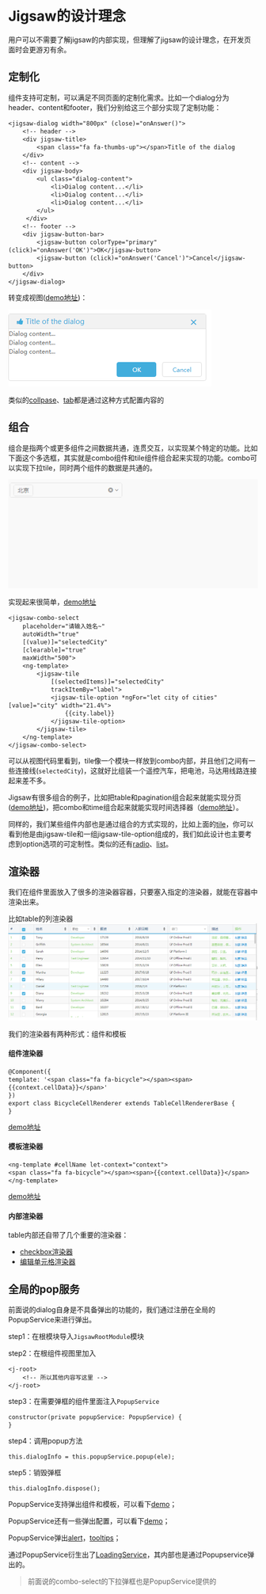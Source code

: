# Jigsaw的设计理念

用户可以不需要了解jigsaw的内部实现，但理解了jigsaw的设计理念，在开发页面时会更游刃有余。

## 定制化

组件支持可定制，可以满足不同页面的定制化需求。比如一个dialog分为header、content和footer，我们分别给这三个部分实现了定制功能：

    <jigsaw-dialog width="800px" (close)="onAnswer()">
    	<!-- header -->
    	<div jigsaw-title>
    		<span class="fa fa-thumbs-up"></span>Title of the dialog
    	</div>
    	<!-- content -->
    	<div jigsaw-body>
    		<ul class="dialog-content">
    			<li>Dialog content...</li>
    			<li>Dialog content...</li>
    			<li>Dialog content...</li>
    		</ul>
   		 </div>
    	<!-- footer -->
    	<div jigsaw-button-bar>
    		<jigsaw-button colorType="primary" (click)="onAnswer('OK')">OK</jigsaw-button>
    		<jigsaw-button (click)="onAnswer('Cancel')">Cancel</jigsaw-button>
    	</div>
    </jigsaw-dialog>

转变成视图([demo地址](http://rdk.zte.com.cn/components/combo-select/demo#auto-width))：

![dialog](dialog.png "dialog")


类似的[collpase](http://rdk.zte.com.cn/components/collapse/demo)、[tab](http://rdk.zte.com.cn/components/tab/demo)都是通过这种方式配置内容的

## 组合

组合是指两个或更多组件之间数据共通，连贯交互，以实现某个特定的功能。比如下面这个多选框，其实就是combo组件和tile组件组合起来实现的功能。combo可以实现下拉tile，同时两个组件的数据是共通的。

![combo](combo.gif "combo")

实现起来很简单，[demo地址](http://rdk.zte.com.cn/components/combo-select/demo#auto-width)

    <jigsaw-combo-select
    	placeholder="请输入姓名~"
    	autoWidth="true"
    	[(value)]="selectedCity"
    	[clearable]="true"
    	maxWidth="500">
    	<ng-template>
    		<jigsaw-tile
    			[(selectedItems)]="selectedCity"
    			trackItemBy="label">
    			<jigsaw-tile-option *ngFor="let city of cities" [value]="city" width="21.4%">
    				{{city.label}}
    			</jigsaw-tile-option>
    		</jigsaw-tile>
    	</ng-template>
    </jigsaw-combo-select>

可以从视图代码里看到，tile像一个模块一样放到combo内部，并且他们之间有一些连接线(`selectedCity`)，这就好比组装一个遥控汽车，把电池，马达用线路连接起来差不多。

Jigsaw有很多组合的例子，比如把table和pagination组合起来就能实现分页([demo地址](http://rdk.zte.com.cn/components/table/demo#local-paging-data))，把combo和time组合起来就能实现时间选择器（[demo地址](http://rdk.zte.com.cn/components/time/demo#with-combo-select)）。

同样的，我们某些组件内部也是通过组合的方式实现的，比如上面的[tile](http://rdk.zte.com.cn/components/tile/demo#full)，你可以看到他是由jigsaw-tile和一组jigsaw-tile-option组成的，我们如此设计也主要考虑到option选项的可定制性。类似的还有[radio](http://rdk.zte.com.cn/components/radio-group/demo#full)、[list](http://rdk.zte.com.cn/components/list/demo#full)。

## 渲染器

我们在组件里面放入了很多的渲染器容器，只要塞入指定的渲染器，就能在容器中渲染出来。

比如table的列渲染器
![table](table.png 'table')

我们的渲染器有两种形式：组件和模板

#### 组件渲染器

    @Component({
    template: '<span class="fa fa-bicycle"></span><span>{{context.cellData}}</span>'
    })
    export class BicycleCellRenderer extends TableCellRendererBase {
    }

[demo地址](http://rdk.zte.com.cn/components/table/demo#renderer)

#### 模板渲染器

    <ng-template #cellName let-context="context">
    <span class="fa fa-bicycle"></span><span>{{context.cellData}}</span>
    </ng-template>

[demo地址](http://rdk.zte.com.cn/components/table/demo#template-ref-renderer)

#### 内部渲染器

table内部还自带了几个重要的渲染器：

 - [checkbox渲染器](http://rdk.zte.com.cn/components/table/demo#checkbox-column)
 - [编辑单元格渲染器](http://rdk.zte.com.cn/components/table/demo#cell-editable)

## 全局的pop服务

前面说的dialog自身是不具备弹出的功能的，我们通过注册在全局的PopupService来进行弹出。

step1：在根模块导入`JigsawRootModule`模块

step2：在根组件视图里加入

    <j-root>
    	<!-- 所以其他内容写这里 -->
    </j-root>

step3：在需要弹框的组件里面注入`PopupService`

    constructor(private popupService: PopupService) {
    }

step4：调用popup方法

    this.dialogInfo = this.popupService.popup(ele);

step5：销毁弹框

    this.dialogInfo.dispose();

PopupService支持弹出组件和模板，可以看下[demo](http://rdk.zte.com.cn/components/dialog/demo#misc)；

PopupService还有一些弹出配置，可以看下[demo](http://rdk.zte.com.cn/components/dialog/demo#popup-option)；

PopupService弹出[alert]()，[tooltips](http://rdk.zte.com.cn/components/tooltip/demo#dialog)；

通过PopupService衍生出了[LoadingService](http://rdk.zte.com.cn/components/loading/demo)，其内部也是通过Popupservice弹出的。

> 前面说的combo-select的下拉弹框也是PopupService提供的